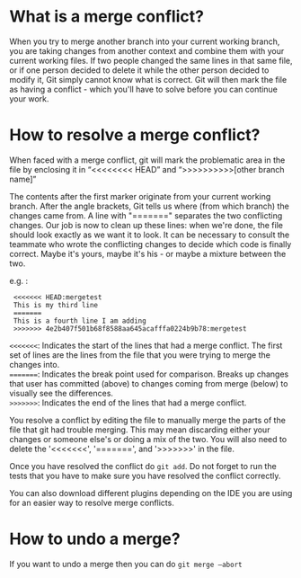 # What is a merge conflict?

When you try to merge another branch into your current working branch, you are taking changes from another context and combine them with your current working files.
If two people changed the same lines in that same file, or if one person decided to delete it while the other person decided to modify it, Git simply cannot know what is correct. Git will then mark the file as having a conflict - which you'll have to solve before you can continue your work.

# How to resolve a merge conflict?

When faced with a merge conflict, git will mark the problematic area in the file by enclosing it in “<<<<<<<< HEAD” and “>>>>>>>>>>[other branch name]”

The contents after the first marker originate from your current working branch. After the angle brackets, Git tells us where (from which branch) the changes came from. A line with "=======" separates the two conflicting changes.
Our job is now to clean up these lines: when we're done, the file should look exactly as we want it to look. It can be necessary to consult the teammate who wrote the conflicting changes to decide which code is finally correct. Maybe it's yours, maybe it's his - or maybe a mixture between the two.

e.g. :
```
 <<<<<<< HEAD:mergetest
 This is my third line
 =======
 This is a fourth line I am adding
 >>>>>>> 4e2b407f501b68f8588aa645acafffa0224b9b78:mergetest
```

`<<<<<<<`: Indicates the start of the lines that had a merge conflict. The first set of lines are the lines from the file that you were trying to merge the changes into.  
`=======`: Indicates the break point used for comparison. Breaks up changes that user has committed (above) to changes coming from merge (below) to visually see the differences.  
`>>>>>>>`: Indicates the end of the lines that had a merge conflict.  

You resolve a conflict by editing the file to manually merge the parts of the file that git had trouble merging. This may mean discarding either your changes or someone else's or doing a mix of the two. You will also need to delete the '<<<<<<<', '=======', and '>>>>>>>' in the file.


Once you have resolved the conflict do `git add`. Do not forget to run the tests that you have to make sure you have resolved the conflict correctly.

You can also download different plugins depending on the IDE you are using for an easier way to resolve merge conflicts.


# How to undo a merge?
If you want to undo a merge then you can do `git merge —abort`
